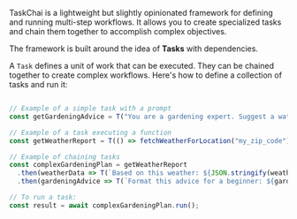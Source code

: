 TaskChai is a lightweight but slightly opinionated framework for defining and running multi-step workflows. It allows you to create specialized tasks and chain them together to accomplish complex objectives.

The framework is built around the idea of **Tasks** with dependencies.

A `Task` defines a unit of work that can be executed. They can be chained together to create complex workflows. Here's how to define a collection of tasks and run it:


```typescript

// Example of a simple task with a prompt
const getGardeningAdvice = T("You are a gardening expert. Suggest a watering schedule for tomatoes in a sunny location.");

// Example of a task executing a function
const getWeatherReport = T(() => fetchWeatherForLocation("my_zip_code"));

// Example of chaining tasks
const complexGardeningPlan = getWeatherReport
  .then(weatherData => T(`Based on this weather: ${JSON.stringify(weatherData)}, advise on tomato care.`))
  .then(gardeningAdvice => T(`Format this advice for a beginner: ${gardeningAdvice}`));

// To run a task:
const result = await complexGardeningPlan.run();
```
